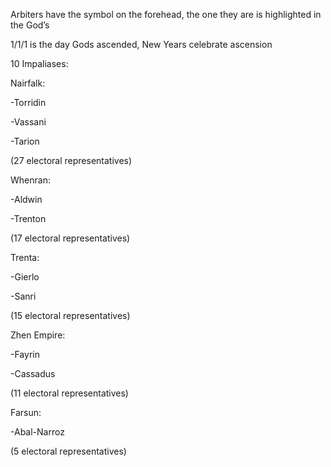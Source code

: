 Arbiters have the symbol on the forehead, the one they are is highlighted in the God’s  

1/1/1 is the day Gods ascended, New Years celebrate ascension

10 Impaliases:

Nairfalk:

\-Torridin

\-Vassani

\-Tarion

(27 electoral representatives)

Whenran:

\-Aldwin 

\-Trenton

(17 electoral representatives)

Trenta:

\-Gierlo

\-Sanri

(15 electoral representatives)

Zhen Empire:

\-Fayrin

\-Cassadus

(11 electoral representatives)

Farsun:

\-Abal-Narroz

(5 electoral representatives)

